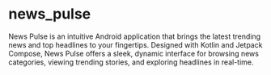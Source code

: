 # news_pulse
News Pulse is an intuitive Android application that brings the latest trending news and top headlines to your fingertips. Designed with Kotlin and Jetpack Compose, News Pulse offers a sleek, dynamic interface for browsing news categories, viewing trending stories, and exploring headlines in real-time.
